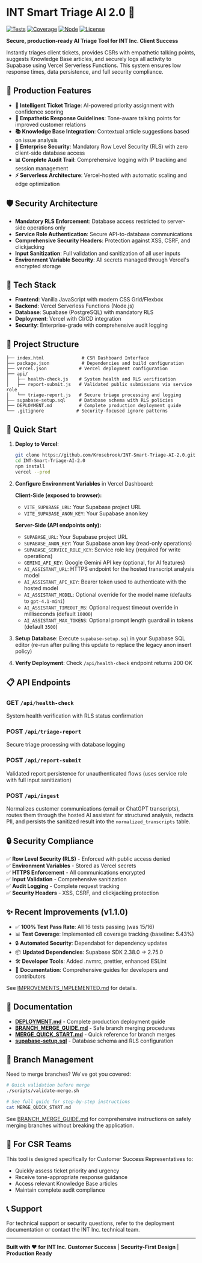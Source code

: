 # INT Smart Triage AI 2.0 🎯

[![Tests](https://img.shields.io/badge/tests-16%2F16%20passing-brightgreen)]()
[![Coverage](https://img.shields.io/badge/coverage-5.43%25-yellow)]()
[![Node](https://img.shields.io/badge/node-18.20.0%2B-brightgreen)]()
[![License](https://img.shields.io/badge/license-MIT-blue)]()

**Secure, production-ready AI Triage Tool for INT Inc. Client Success**

Instantly triages client tickets, provides CSRs with empathetic talking points, suggests Knowledge Base articles, and securely logs all activity to Supabase using Vercel Serverless Functions. This system ensures low response times, data persistence, and full security compliance.

## 🚀 Production Features

- **🎯 Intelligent Ticket Triage**: AI-powered priority assignment with confidence scoring
- **💬 Empathetic Response Guidelines**: Tone-aware talking points for improved customer relations
- **📚 Knowledge Base Integration**: Contextual article suggestions based on issue analysis
- **🔐 Enterprise Security**: Mandatory Row Level Security (RLS) with zero client-side database access
- **📊 Complete Audit Trail**: Comprehensive logging with IP tracking and session management
- **⚡ Serverless Architecture**: Vercel-hosted with automatic scaling and edge optimization

## 🛡️ Security Architecture

- **Mandatory RLS Enforcement**: Database access restricted to server-side operations only
- **Service Role Authentication**: Secure API-to-database communications
- **Comprehensive Security Headers**: Protection against XSS, CSRF, and clickjacking
- **Input Sanitization**: Full validation and sanitization of all user inputs
- **Environment Variable Security**: All secrets managed through Vercel's encrypted storage

## 🔧 Tech Stack

- **Frontend**: Vanilla JavaScript with modern CSS Grid/Flexbox
- **Backend**: Vercel Serverless Functions (Node.js)
- **Database**: Supabase (PostgreSQL) with mandatory RLS
- **Deployment**: Vercel with CI/CD integration
- **Security**: Enterprise-grade with comprehensive audit logging

## 📁 Project Structure

```
├── index.html              # CSR Dashboard Interface
├── package.json            # Dependencies and build configuration
├── vercel.json            # Vercel deployment configuration
├── api/
│   ├── health-check.js    # System health and RLS verification
│   ├── report-submit.js   # Validated public submissions via service role
│   └── triage-report.js   # Secure triage processing and logging
├── supabase-setup.sql     # Database schema with RLS policies
├── DEPLOYMENT.md          # Complete production deployment guide
└── .gitignore            # Security-focused ignore patterns
```

## 🚀 Quick Start

1. **Deploy to Vercel**:
   ```bash
   git clone https://github.com/Krosebrook/INT-Smart-Triage-AI-2.0.git
   cd INT-Smart-Triage-AI-2.0
   npm install
   vercel --prod
   ```

2. **Configure Environment Variables** in Vercel Dashboard:
   
   **Client-Side (exposed to browser):**
   - `VITE_SUPABASE_URL`: Your Supabase project URL
   - `VITE_SUPABASE_ANON_KEY`: Your Supabase anon key
   
   **Server-Side (API endpoints only):**
   - `SUPABASE_URL`: Your Supabase project URL
   - `SUPABASE_ANON_KEY`: Your Supabase anon key (read-only operations)
   - `SUPABASE_SERVICE_ROLE_KEY`: Service role key (required for write operations)
   - `GEMINI_API_KEY`: Google Gemini API key (optional, for AI features)
   - `AI_ASSISTANT_URL`: HTTPS endpoint for the hosted transcript analysis model
   - `AI_ASSISTANT_API_KEY`: Bearer token used to authenticate with the hosted model
   - `AI_ASSISTANT_MODEL`: Optional override for the model name (defaults to `gpt-4.1-mini`)
   - `AI_ASSISTANT_TIMEOUT_MS`: Optional request timeout override in milliseconds (default `10000`)
   - `AI_ASSISTANT_MAX_TOKENS`: Optional prompt length guardrail in tokens (default `3500`)

3. **Setup Database**: Execute `supabase-setup.sql` in your Supabase SQL editor (re-run after pulling this update to replace the legacy anon insert policy)

4. **Verify Deployment**: Check `/api/health-check` endpoint returns 200 OK

## 📋 API Endpoints

### GET `/api/health-check`
System health verification with RLS status confirmation

### POST `/api/triage-report`
Secure triage processing with database logging

### POST `/api/report-submit`
Validated report persistence for unauthenticated flows (uses service role with full input sanitization)

### POST `/api/ingest`
Normalizes customer communications (email or ChatGPT transcripts), routes them through the hosted AI assistant for structured
analysis, redacts PII, and persists the sanitized result into the `normalized_transcripts` table.

## 🔒 Security Compliance

✅ **Row Level Security (RLS)** - Enforced with public access denied  
✅ **Environment Variables** - Stored as Vercel secrets  
✅ **HTTPS Enforcement** - All communications encrypted  
✅ **Input Validation** - Comprehensive sanitization  
✅ **Audit Logging** - Complete request tracking  
✅ **Security Headers** - XSS, CSRF, and clickjacking protection  

## ✨ Recent Improvements (v1.1.0)

- ✅ **100% Test Pass Rate**: All 16 tests passing (was 15/16)
- 📊 **Test Coverage**: Implemented c8 coverage tracking (baseline: 5.43%)
- 🔒 **Automated Security**: Dependabot for dependency updates
- 📦 **Updated Dependencies**: Supabase SDK 2.38.0 → 2.75.0
- 🛠️ **Developer Tools**: Added .nvmrc, prettier, enhanced ESLint
- 📝 **Documentation**: Comprehensive guides for developers and contributors

See [IMPROVEMENTS_IMPLEMENTED.md](./IMPROVEMENTS_IMPLEMENTED.md) for details.

## 📖 Documentation

- **[DEPLOYMENT.md](./DEPLOYMENT.md)** - Complete production deployment guide
- **[BRANCH_MERGE_GUIDE.md](./BRANCH_MERGE_GUIDE.md)** - Safe branch merging procedures
- **[MERGE_QUICK_START.md](./MERGE_QUICK_START.md)** - Quick reference for branch merges
- **[supabase-setup.sql](./supabase-setup.sql)** - Database schema and RLS configuration

## 🔀 Branch Management

Need to merge branches? We've got you covered:

```bash
# Quick validation before merge
./scripts/validate-merge.sh

# See full guide for step-by-step instructions
cat MERGE_QUICK_START.md
```

See [BRANCH_MERGE_GUIDE.md](./BRANCH_MERGE_GUIDE.md) for comprehensive instructions on safely merging branches without breaking the application.

## 🎯 For CSR Teams

This tool is designed specifically for Customer Success Representatives to:
- Quickly assess ticket priority and urgency
- Receive tone-appropriate response guidance
- Access relevant Knowledge Base articles
- Maintain complete audit compliance

## 📞 Support

For technical support or security questions, refer to the deployment documentation or contact the INT Inc. technical team.

---

**Built with ❤️ for INT Inc. Customer Success** | **Security-First Design** | **Production Ready**
